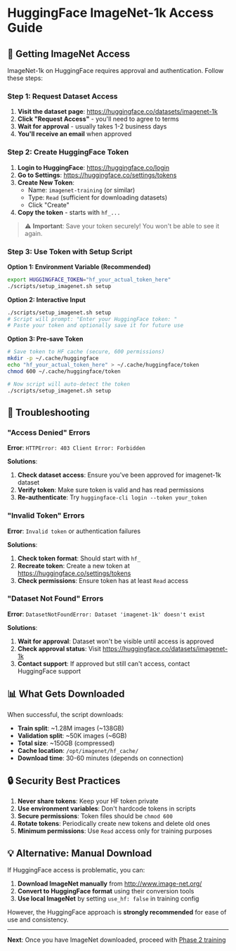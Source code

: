 # HuggingFace ImageNet-1k Access Guide

## 🔐 Getting ImageNet Access

ImageNet-1k on HuggingFace requires approval and authentication. Follow these steps:

### Step 1: Request Dataset Access

1. **Visit the dataset page**: https://huggingface.co/datasets/imagenet-1k
2. **Click "Request Access"** - you'll need to agree to terms
3. **Wait for approval** - usually takes 1-2 business days
4. **You'll receive an email** when approved

### Step 2: Create HuggingFace Token

1. **Login to HuggingFace**: https://huggingface.co/login  
2. **Go to Settings**: https://huggingface.co/settings/tokens
3. **Create New Token**:
   - Name: `imagenet-training` (or similar)
   - Type: `Read` (sufficient for downloading datasets)
   - Click "Create"
4. **Copy the token** - starts with `hf_...`

> ⚠️ **Important**: Save your token securely! You won't be able to see it again.

### Step 3: Use Token with Setup Script

**Option 1: Environment Variable (Recommended)**
```bash
export HUGGINGFACE_TOKEN="hf_your_actual_token_here"
./scripts/setup_imagenet.sh setup
```

**Option 2: Interactive Input**
```bash
./scripts/setup_imagenet.sh setup
# Script will prompt: "Enter your HuggingFace token: "
# Paste your token and optionally save it for future use
```

**Option 3: Pre-save Token**
```bash
# Save token to HF cache (secure, 600 permissions)
mkdir -p ~/.cache/huggingface
echo "hf_your_actual_token_here" > ~/.cache/huggingface/token
chmod 600 ~/.cache/huggingface/token

# Now script will auto-detect the token
./scripts/setup_imagenet.sh setup
```

## 🚨 Troubleshooting

### "Access Denied" Errors

**Error**: `HTTPError: 403 Client Error: Forbidden`

**Solutions**:
1. **Check dataset access**: Ensure you've been approved for imagenet-1k dataset
2. **Verify token**: Make sure token is valid and has read permissions
3. **Re-authenticate**: Try `huggingface-cli login --token your_token`

### "Invalid Token" Errors

**Error**: `Invalid token` or authentication failures

**Solutions**:
1. **Check token format**: Should start with `hf_`
2. **Recreate token**: Create a new token at https://huggingface.co/settings/tokens
3. **Check permissions**: Ensure token has at least `Read` access

### "Dataset Not Found" Errors

**Error**: `DatasetNotFoundError: Dataset 'imagenet-1k' doesn't exist`

**Solutions**:
1. **Wait for approval**: Dataset won't be visible until access is approved
2. **Check approval status**: Visit https://huggingface.co/datasets/imagenet-1k
3. **Contact support**: If approved but still can't access, contact HuggingFace support

## 📊 What Gets Downloaded

When successful, the script downloads:

- **Train split**: ~1.28M images (~138GB)
- **Validation split**: ~50K images (~6GB) 
- **Total size**: ~150GB (compressed)
- **Cache location**: `/opt/imagenet/hf_cache/`
- **Download time**: 30-60 minutes (depends on connection)

## 🔒 Security Best Practices

1. **Never share tokens**: Keep your HF token private
2. **Use environment variables**: Don't hardcode tokens in scripts
3. **Secure permissions**: Token files should be `chmod 600`
4. **Rotate tokens**: Periodically create new tokens and delete old ones
5. **Minimum permissions**: Use `Read` access only for training purposes

## 💡 Alternative: Manual Download

If HuggingFace access is problematic, you can:

1. **Download ImageNet manually** from http://www.image-net.org/
2. **Convert to HuggingFace format** using their conversion tools
3. **Use local ImageNet** by setting `use_hf: false` in training config

However, the HuggingFace approach is **strongly recommended** for ease of use and consistency.

---

**Next**: Once you have ImageNet downloaded, proceed with [Phase 2 training](DEPLOYMENT.md#phase-2-aws-single-gpu-validation)
